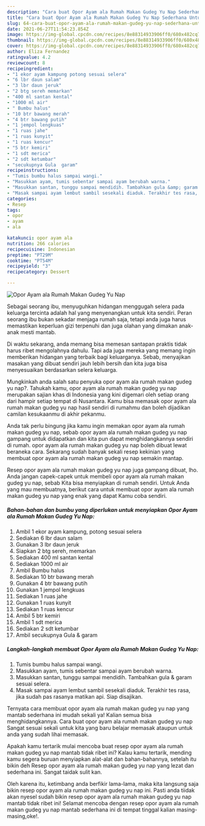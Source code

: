 ```yaml
---
description: "Cara buat Opor Ayam ala Rumah Makan Gudeg Yu Nap Sederhana Untuk Jualan"
title: "Cara buat Opor Ayam ala Rumah Makan Gudeg Yu Nap Sederhana Untuk Jualan"
slug: 64-cara-buat-opor-ayam-ala-rumah-makan-gudeg-yu-nap-sederhana-untuk-jualan
date: 2021-06-27T11:54:23.854Z
image: https://img-global.cpcdn.com/recipes/8e88314933906ff0/680x482cq70/opor-ayam-ala-rumah-makan-gudeg-yu-nap-foto-resep-utama.jpg
thumbnail: https://img-global.cpcdn.com/recipes/8e88314933906ff0/680x482cq70/opor-ayam-ala-rumah-makan-gudeg-yu-nap-foto-resep-utama.jpg
cover: https://img-global.cpcdn.com/recipes/8e88314933906ff0/680x482cq70/opor-ayam-ala-rumah-makan-gudeg-yu-nap-foto-resep-utama.jpg
author: Eliza Fernandez
ratingvalue: 4.2
reviewcount: 8
recipeingredient:
- "1 ekor ayam kampung potong sesuai selera"
- "6 lbr daun salam"
- "3 lbr daun jeruk"
- "2 btg sereh memarkan"
- "400 ml santan kental"
- "1000 ml air"
- " Bumbu halus"
- "10 btr bawang merah"
- "4 btr bawang putih"
- "1 jempol lengkuas"
- "1 ruas jahe"
- "1 ruas kunyit"
- "1 ruas kencur"
- "5 btr kemiri"
- "1 sdt merica"
- "2 sdt ketumbar"
- "secukupnya Gula  garam"
recipeinstructions:
- "Tumis bumbu halus sampai wangi."
- "Masukkan ayam, tumis sebentar sampai ayam berubah warna."
- "Masukkan santan, tunggu sampai mendidih. Tambahkan gula &amp; garam sesuai selera."
- "Masak sampai ayam lembut sambil sesekali diaduk. Terakhir tes rasa, jika sudah pas rasanya matikan api. Siap disajikan."
categories:
- Resep
tags:
- opor
- ayam
- ala

katakunci: opor ayam ala 
nutrition: 266 calories
recipecuisine: Indonesian
preptime: "PT29M"
cooktime: "PT54M"
recipeyield: "3"
recipecategory: Dessert

---
```



![Opor Ayam ala Rumah Makan Gudeg Yu Nap](https://img-global.cpcdn.com/recipes/8e88314933906ff0/680x482cq70/opor-ayam-ala-rumah-makan-gudeg-yu-nap-foto-resep-utama.jpg)

Sebagai seorang ibu, menyuguhkan hidangan menggugah selera pada keluarga tercinta adalah hal yang menyenangkan untuk kita sendiri. Peran seorang ibu bukan sekadar menjaga rumah saja, tetapi anda juga harus memastikan keperluan gizi terpenuhi dan juga olahan yang dimakan anak-anak mesti mantab.

Di waktu  sekarang, anda memang bisa memesan santapan praktis tidak harus ribet mengolahnya dahulu. Tapi ada juga mereka yang memang ingin memberikan hidangan yang terbaik bagi keluarganya. Sebab, menyajikan masakan yang dibuat sendiri jauh lebih bersih dan kita juga bisa menyesuaikan berdasarkan selera keluarga. 



Mungkinkah anda salah satu penyuka opor ayam ala rumah makan gudeg yu nap?. Tahukah kamu, opor ayam ala rumah makan gudeg yu nap merupakan sajian khas di Indonesia yang kini digemari oleh setiap orang dari hampir setiap tempat di Nusantara. Kamu bisa memasak opor ayam ala rumah makan gudeg yu nap hasil sendiri di rumahmu dan boleh dijadikan camilan kesukaanmu di akhir pekanmu.

Anda tak perlu bingung jika kamu ingin memakan opor ayam ala rumah makan gudeg yu nap, sebab opor ayam ala rumah makan gudeg yu nap gampang untuk didapatkan dan kita pun dapat menghidangkannya sendiri di rumah. opor ayam ala rumah makan gudeg yu nap boleh dibuat lewat beraneka cara. Sekarang sudah banyak sekali resep kekinian yang membuat opor ayam ala rumah makan gudeg yu nap semakin mantap.

Resep opor ayam ala rumah makan gudeg yu nap juga gampang dibuat, lho. Anda jangan capek-capek untuk membeli opor ayam ala rumah makan gudeg yu nap, sebab Kita bisa menyiapkan di rumah sendiri. Untuk Anda yang mau membuatnya, berikut cara untuk membuat opor ayam ala rumah makan gudeg yu nap yang enak yang dapat Kamu coba sendiri.

<!--inarticleads1-->

##### Bahan-bahan dan bumbu yang diperlukan untuk menyiapkan Opor Ayam ala Rumah Makan Gudeg Yu Nap:

1. Ambil 1 ekor ayam kampung, potong sesuai selera
1. Sediakan 6 lbr daun salam
1. Gunakan 3 lbr daun jeruk
1. Siapkan 2 btg sereh, memarkan
1. Sediakan 400 ml santan kental
1. Sediakan 1000 ml air
1. Ambil  Bumbu halus
1. Sediakan 10 btr bawang merah
1. Gunakan 4 btr bawang putih
1. Gunakan 1 jempol lengkuas
1. Sediakan 1 ruas jahe
1. Gunakan 1 ruas kunyit
1. Sediakan 1 ruas kencur
1. Ambil 5 btr kemiri
1. Ambil 1 sdt merica
1. Sediakan 2 sdt ketumbar
1. Ambil secukupnya Gula &amp; garam




<!--inarticleads2-->

##### Langkah-langkah membuat Opor Ayam ala Rumah Makan Gudeg Yu Nap:

1. Tumis bumbu halus sampai wangi.
1. Masukkan ayam, tumis sebentar sampai ayam berubah warna.
1. Masukkan santan, tunggu sampai mendidih. Tambahkan gula &amp; garam sesuai selera.
1. Masak sampai ayam lembut sambil sesekali diaduk. Terakhir tes rasa, jika sudah pas rasanya matikan api. Siap disajikan.




Ternyata cara membuat opor ayam ala rumah makan gudeg yu nap yang mantab sederhana ini mudah sekali ya! Kalian semua bisa menghidangkannya. Cara buat opor ayam ala rumah makan gudeg yu nap Sangat sesuai sekali untuk kita yang baru belajar memasak ataupun untuk anda yang sudah lihai memasak.

Apakah kamu tertarik mulai mencoba buat resep opor ayam ala rumah makan gudeg yu nap mantab tidak ribet ini? Kalau kamu tertarik, mending kamu segera buruan menyiapkan alat-alat dan bahan-bahannya, setelah itu bikin deh Resep opor ayam ala rumah makan gudeg yu nap yang lezat dan sederhana ini. Sangat taidak sulit kan. 

Oleh karena itu, ketimbang anda berfikir lama-lama, maka kita langsung saja bikin resep opor ayam ala rumah makan gudeg yu nap ini. Pasti anda tiidak akan nyesel sudah bikin resep opor ayam ala rumah makan gudeg yu nap mantab tidak ribet ini! Selamat mencoba dengan resep opor ayam ala rumah makan gudeg yu nap mantab sederhana ini di tempat tinggal kalian masing-masing,oke!.

